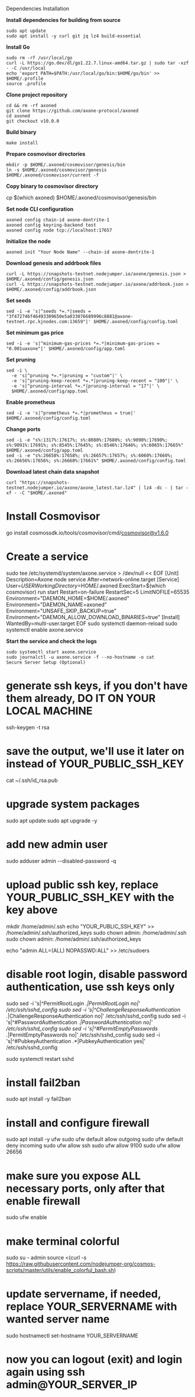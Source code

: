 Dependencies Installation

**Install dependencies for building from source**
```
sudo apt update
sudo apt install -y curl git jq lz4 build-essential
```

**Install Go**
```
sudo rm -rf /usr/local/go
curl -L https://go.dev/dl/go1.22.7.linux-amd64.tar.gz | sudo tar -xzf - -C /usr/local
echo 'export PATH=$PATH:/usr/local/go/bin:$HOME/go/bin' >> $HOME/.profile
source .profile
```

**Clone project repository**
```
cd && rm -rf axoned
git clone https://github.com/axone-protocol/axoned
cd axoned
git checkout v10.0.0
```

**Build binary**
```
make install
```

**Prepare cosmovisor directories**
```
mkdir -p $HOME/.axoned/cosmovisor/genesis/bin
ln -s $HOME/.axoned/cosmovisor/genesis $HOME/.axoned/cosmovisor/current -f
```

**Copy binary to cosmovisor directory**

cp $(which axoned) $HOME/.axoned/cosmovisor/genesis/bin

**Set node CLI configuration**
```
axoned config chain-id axone-dentrite-1
axoned config keyring-backend test
axoned config node tcp://localhost:17657
```

**Initialize the node**
```
axoned init "Your Node Name" --chain-id axone-dentrite-1
```

**Download genesis and addrbook files**
```
curl -L https://snapshots-testnet.nodejumper.io/axone/genesis.json > $HOME/.axoned/config/genesis.json
curl -L https://snapshots-testnet.nodejumper.io/axone/addrbook.json > $HOME/.axoned/config/addrbook.json
```

**Set seeds**
```
sed -i -e 's|^seeds *=.*|seeds = "3f472746f46493309650e5a033076689996c8881@axone-testnet.rpc.kjnodes.com:13659"|' $HOME/.axoned/config/config.toml
```

**Set minimum gas price**
```
sed -i -e 's|^minimum-gas-prices *=.*|minimum-gas-prices = "0.001uaxone"|' $HOME/.axoned/config/app.toml
```

**Set pruning**
```
sed -i \
  -e 's|^pruning *=.*|pruning = "custom"|' \
  -e 's|^pruning-keep-recent *=.*|pruning-keep-recent = "100"|' \
  -e 's|^pruning-interval *=.*|pruning-interval = "17"|' \
  $HOME/.axoned/config/app.toml
```

**Enable prometheus**
```
sed -i -e 's|^prometheus *=.*|prometheus = true|' $HOME/.axoned/config/config.toml
```

**Change ports**
```
sed -i -e "s%:1317%:17617%; s%:8080%:17680%; s%:9090%:17690%; s%:9091%:17691%; s%:8545%:17645%; s%:8546%:17646%; s%:6065%:17665%" $HOME/.axoned/config/app.toml
sed -i -e "s%:26658%:17658%; s%:26657%:17657%; s%:6060%:17660%; s%:26656%:17656%; s%:26660%:17661%" $HOME/.axoned/config/config.toml
```

**Download latest chain data snapshot**
```
curl "https://snapshots-testnet.nodejumper.io/axone/axone_latest.tar.lz4" | lz4 -dc - | tar -xf - -C "$HOME/.axoned"
```

# Install Cosmovisor
go install cosmossdk.io/tools/cosmovisor/cmd/cosmovisor@v1.6.0

# Create a service
sudo tee /etc/systemd/system/axone.service > /dev/null << EOF
[Unit]
Description=Axone node service
After=network-online.target
[Service]
User=$USER
WorkingDirectory=$HOME/.axoned
ExecStart=$(which cosmovisor) run start
Restart=on-failure
RestartSec=5
LimitNOFILE=65535
Environment="DAEMON_HOME=$HOME/.axoned"
Environment="DAEMON_NAME=axoned"
Environment="UNSAFE_SKIP_BACKUP=true"
Environment="DAEMON_ALLOW_DOWNLOAD_BINARIES=true"
[Install]
WantedBy=multi-user.target
EOF
sudo systemctl daemon-reload
sudo systemctl enable axone.service

**Start the service and check the logs**
```
sudo systemctl start axone.service
sudo journalctl -u axone.service -f --no-hostname -o cat
Secure Server Setup (Optional)
```

# generate ssh keys, if you don't have them already, DO IT ON YOUR LOCAL MACHINE
ssh-keygen -t rsa

# save the output, we'll use it later on instead of YOUR_PUBLIC_SSH_KEY
cat ~/.ssh/id_rsa.pub
# upgrade system packages
sudo apt update
sudo apt upgrade -y

# add new admin user
sudo adduser admin --disabled-password -q

# upload public ssh key, replace YOUR_PUBLIC_SSH_KEY with the key above
mkdir /home/admin/.ssh
echo "YOUR_PUBLIC_SSH_KEY" >> /home/admin/.ssh/authorized_keys
sudo chown admin: /home/admin/.ssh
sudo chown admin: /home/admin/.ssh/authorized_keys

echo "admin ALL=(ALL) NOPASSWD:ALL" >> /etc/sudoers

# disable root login, disable password authentication, use ssh keys only
sudo sed -i 's|^PermitRootLogin .*|PermitRootLogin no|' /etc/ssh/sshd_config
sudo sed -i 's|^ChallengeResponseAuthentication .*|ChallengeResponseAuthentication no|' /etc/ssh/sshd_config
sudo sed -i 's|^#PasswordAuthentication .*|PasswordAuthentication no|' /etc/ssh/sshd_config
sudo sed -i 's|^#PermitEmptyPasswords .*|PermitEmptyPasswords no|' /etc/ssh/sshd_config
sudo sed -i 's|^#PubkeyAuthentication .*|PubkeyAuthentication yes|' /etc/ssh/sshd_config

sudo systemctl restart sshd

# install fail2ban
sudo apt install -y fail2ban

# install and configure firewall
sudo apt install -y ufw
sudo ufw default allow outgoing
sudo ufw default deny incoming
sudo ufw allow ssh
sudo ufw allow 9100
sudo ufw allow 26656

# make sure you expose ALL necessary ports, only after that enable firewall
sudo ufw enable

# make terminal colorful
sudo su - admin
source <(curl -s https://raw.githubusercontent.com/nodejumper-org/cosmos-scripts/master/utils/enable_colorful_bash.sh)

# update servername, if needed, replace YOUR_SERVERNAME with wanted server name
sudo hostnamectl set-hostname YOUR_SERVERNAME

# now you can logout (exit) and login again using ssh admin@YOUR_SERVER_IP
